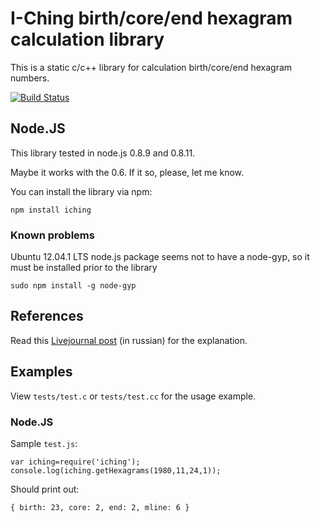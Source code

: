# I-Ching birth/core/end hexagram calculation library

This is a static c/c++ library for calculation birth/core/end hexagram numbers.

[![Build Status](https://secure.travis-ci.org/sitnin/iching.png)](http://travis-ci.org/sitnin/iching)

## Node.JS

This library tested in node.js 0.8.9 and 0.8.11.

Maybe it works with the 0.6. If it so, please, let me know.

You can install the library via npm:

`npm install iching`

### Known problems

Ubuntu 12.04.1 LTS node.js package seems not to have a node-gyp, so it must be installed prior to the library

`sudo npm install -g node-gyp`

## References

Read this [Livejournal post](http://fima-psuchopadt.livejournal.com/1294476.html) (in russian) for the explanation.

## Examples

View `tests/test.c` or `tests/test.cc` for the usage example.

### Node.JS

Sample `test.js`:

    var iching=require('iching');
    console.log(iching.getHexagrams(1980,11,24,1));

Should print out:

    { birth: 23, core: 2, end: 2, mline: 6 }
